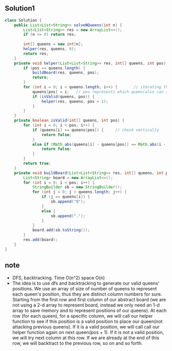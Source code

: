 ## Solution1
``` java
class Solution {
    public List<List<String>> solveNQueens(int n) {
        List<List<String>> res = new ArrayList<>();
        if (n <= 0) return res;
        
        int[] queens = new int[n];
        helper(res, queens, 0);
        return res;
    }
    private void helper(List<List<String>> res, int[] queens, int pos) {
        if (pos == queens.length) {
            buildBoard(res, queens, pos);
            return;
        }
        for (int i = 0; i < queens.length; i++) {       // iterating through all columns
            queens[pos] = i;   // pos represents which queen(also can seen as row) we are referencing
            if (isValid(queens, pos)) {
                helper(res, queens, pos + 1);
            }
        }
    }
    private boolean isValid(int[] queens, int pos) {
        for (int i = 0; i < pos; i++) {
            if (queens[i] == queens[pos]) {     // check vertically
                return false;
            }
            else if (Math.abs(queens[i] - queens[pos]) == Math.abs(i - pos)) {      // check diagonally 
                return false;
            }
        }
        return true;
    }
    private void buildBoard(List<List<String>> res, int[] queens, int pos) {
        List<String> board = new ArrayList<>();
        for (int i = 0; i < pos; i++) {
            StringBuilder sb = new StringBuilder();
            for (int j = 0; j < queens.length; j++) {
                if (j == queens[i]) {
                    sb.append("Q");
                }
                else {
                    sb.append(".");
                }
            }
            board.add(sb.toString());
        }
        res.add(board);
    }
}
```

## note
* DFS, backtracking. Time O(n^2) space O(n)
* The idea is to use dfs and backtracking to generate our valid queens' positions. We use an array of size of number of 
queens to represent each queen's position, thus they are distinct column numbers for sure. Starting from the first row 
and first column of our abstract board (we are not using a 2-d array to represent board, instead we only need an 1-d array 
to save memory and to represent positions of our queens). At each row (for each queen), for a specific column, we will 
call our helper function to see if this position is a valid position to place our queen(not attacking previous queens).
If it is a valid position, we will call call our helper function again on next queen(pos + 1). If it is not a valid position,
we will try next column at this row. If we are already at the end of this row, we will backtract to the previous row, so on 
and so forth.
